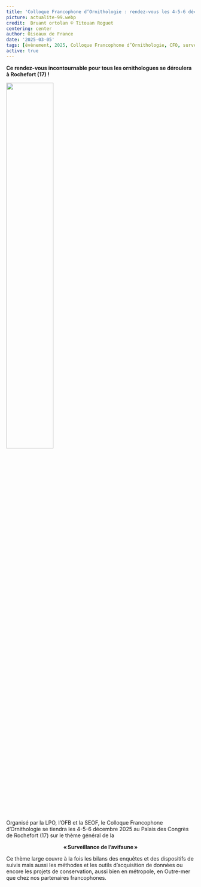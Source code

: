 ```yaml
---
title: 'Colloque Francophone d’Ornithologie : rendez-vous les 4-5-6 décembre 2025 !'
picture: actualite-99.webp
credit:  Bruant ortolan © Titouan Roguet
centering: center
author: Oiseaux de France
date: '2025-03-05'
tags: [évènement, 2025, Colloque Francophone d’Ornithologie, CFO, surveillance]
active: true
---
```


**Ce rendez-vous incontournable pour tous les ornithologues se déroulera à Rochefort (17) !**

<img class="InformativePagePicture" style="width: 50%" src="/news/actualite-99-STD.webp"/>
<span class="InformativePagePictureLegend"></span>

Organisé par la LPO, l’OFB et la SEOF, le Colloque Francophone d’Ornithologie se tiendra les 4-5-6 décembre 2025 au Palais des Congrès de Rochefort (17) sur le thème général de la

<p align="center"> <b>« Surveillance de l’avifaune »</b> </p>
 

Ce thème large couvre à la fois les bilans des enquêtes et des dispositifs de suivis mais aussi les méthodes et les outils d’acquisition de données ou encore les projets de conservation, aussi bien en métropole, en Outre-mer que chez nos partenaires francophones.


